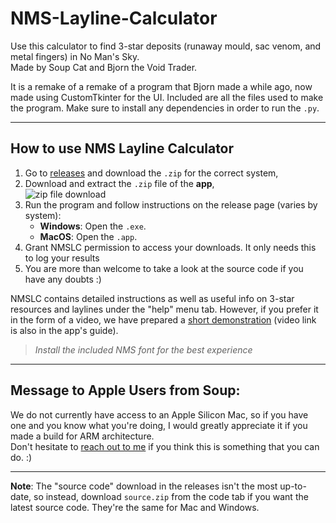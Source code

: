 # NMS-Layline-Calculator

Use this calculator to find 3-star deposits (runaway mould, sac venom, and metal fingers) in No Man's Sky.  
Made by Soup Cat and Bjorn the Void Trader.

It is a remake of a remake of a program that Bjorn made a while ago, now made using CustomTkinter for the UI. Included are all the files used to make the program. Make sure to install any dependencies in order to run the `.py`.

---

## How to use NMS Layline Calculator

1. Go to [releases](https://github.com/SoupCat-Py/NMS-Layline-Calculator/releases) and download the `.zip` for the correct system,
2. Download and extract the `.zip` file of the **app**, <br />
![zip file download](https://github.com/user-attachments/assets/4be44035-2028-435d-b853-beedb9c0e8f5)
4. Run the program and follow instructions on the release page (varies by system):
   - **Windows**: Open the `.exe`.
   - **MacOS**: Open the `.app`.
5. Grant NMSLC permission to access your downloads. It only needs this to log your results
6. You are more than welcome to take a look at the source code if you have any doubts :)

NMSLC contains detailed instructions as well as useful info on 3-star resources and laylines under the "help" menu tab. However, if you prefer it in the form of a video, we have prepared a [short demonstration](https://www.youtube.com/watch?v=Ec8QN39GNB8) (video link is also in the app's guide).
>*Install the included NMS font for the best experience*

---

## Message to Apple Users from Soup:

We do not currently have access to an Apple Silicon Mac, so if you have one and you know what you're doing, I would greatly appreciate it if you made a build for ARM architecture. <br />
Don't hesitate to [reach out to me](https://mail.google.com/mail/?view=cm&fs=1&to=soupcat.py@gmail.com) if you think this is something that you can do. :)

---

**Note**: The "source code" download in the releases isn't the most up-to-date, so instead, download `source.zip` from the code tab if you want the latest source code. They're the same for Mac and Windows.
